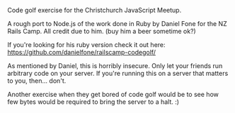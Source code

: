 Code golf exercise for the Christchurch JavaScript Meetup.

A rough port to Node.js of the work done in Ruby by Daniel Fone for the NZ Rails Camp.
All credit due to him. (buy him a beer sometime ok?)

If you're looking for his ruby version check it out here: https://github.com/danielfone/railscamp-codegolf/

As mentioned by Daniel, this is horribly insecure. Only let your friends run arbitrary code on your server. If you're running
this on a server that matters to you, then... don't.

Another exercise when they get bored of code golf would be to see how few bytes would be required to bring the server to a halt. :)
